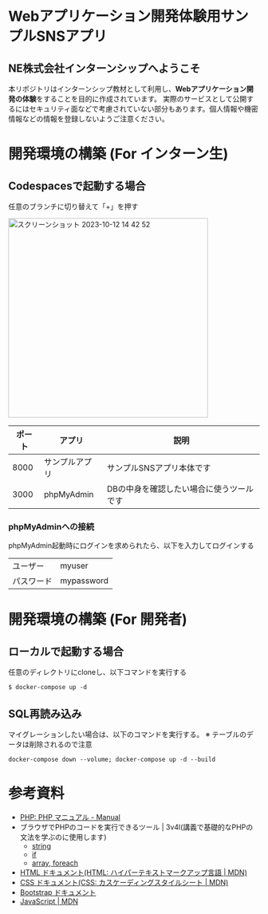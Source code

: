 # Webアプリケーション開発体験用サンプルSNSアプリ
## NE株式会社インターンシップへようこそ

本リポジトリはインターンシップ教材として利用し、**Webアプリケーション開発の体験**をすることを目的に作成されています。
実際のサービスとして公開するにはセキュリティ面などで考慮されていない部分もあります。個人情報や機密情報などの情報を登録しないようご注意ください。

# 開発環境の構築 (For インターン生)

## Codespacesで起動する場合

任意のブランチに切り替えて「+」を押す

<img width="400" alt="スクリーンショット 2023-10-12 14 42 52" src="https://github.com/hamee-co-jp/engineer-internship-training/assets/51414950/83d0915f-146d-4f87-986a-539cce7e6864">

|ポート|アプリ|説明|
|-|-|-|
|8000|サンプルアプリ|サンプルSNSアプリ本体です|
|3000|phpMyAdmin|DBの中身を確認したい場合に使うツールです|

### phpMyAdminへの接続

phpMyAdmin起動時にログインを求められたら、以下を入力してログインする

|||
|-|-|
|ユーザー|myuser|
|パスワード|mypassword|

# 開発環境の構築 (For 開発者)

## ローカルで起動する場合

任意のディレクトリにcloneし、以下コマンドを実行する

```
$ docker-compose up -d
```

## SQL再読み込み

マイグレーションしたい場合は、以下のコマンドを実行する。
※ テーブルのデータは削除されるので注意

```
docker-compose down --volume; docker-compose up -d --build
```

# 参考資料

- [PHP: PHP マニュアル - Manual](https://www.php.net/manual/ja/index.php)
- ブラウザでPHPのコードを実行できるツール | 3v4l(講義で基礎的なPHPの文法を学ぶのに使用します)
    - [string](https://3v4l.org/pkuIY)
    - [if](https://3v4l.org/GEEqm)
    - [array, foreach](https://3v4l.org/4VnHl)
- [HTML ドキュメント(HTML: ハイパーテキストマークアップ言語 | MDN)](https://developer.mozilla.org/ja/docs/Web/HTML)
- [CSS ドキュメント(CSS: カスケーディングスタイルシート | MDN)](https://developer.mozilla.org/ja/docs/Web/CSS)
- [Bootstrap ドキュメント](https://getbootstrap.jp/docs/5.3/getting-started/introduction/)
- [JavaScript | MDN](https://developer.mozilla.org/ja/docs/Web/JavaScript)
